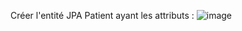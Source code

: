 Créer l'entité JPA Patient ayant les attributs : 
![image](https://github.com/user-attachments/assets/b4850b50-b66b-4d9d-a31e-52a3b8a0a44f)
